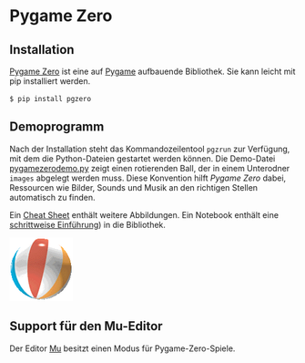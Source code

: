 # Pygame Zero

## Installation 

[Pygame Zero](http://pygame-zero.readthedocs.io) ist eine auf 
[Pygame](../pygame/README.md) aufbauende Bibliothek. Sie kann 
leicht mit pip installiert werden.

    $ pip install pgzero


## Demoprogramm

Nach der Installation steht das Kommandozeilentool `pgzrun` zur 
Verfügung, mit dem
die Python-Dateien gestartet werden können. Die Demo-Datei 
[pygamezerodemo.py](pygamezerodemo.py) zeigt einen rotierenden Ball,
der in einem Unterodner `images` abgelegt werden muss. Diese Konvention
hilft *Pygame Zero* dabei, Ressourcen wie Bilder, Sounds und Musik an den
richtigen Stellen automatisch zu finden.

Ein [Cheat Sheet](pygame-zero-cheatsheet.pdf) enthält weitere 
Abbildungen. Ein Notebook enthält eine 
[schrittweise Einführung](https://nbviewer.jupyter.org/github/tbs1-bo/software-101/blob/master/pygame-zero/pygamezero_demo.ipynb)) 
in die Bibliothek.

![Ball](images/ball.gif)


## Support für den Mu-Editor

Der Editor [Mu](https://codewith.mu/) besitzt einen Modus für
Pygame-Zero-Spiele.
